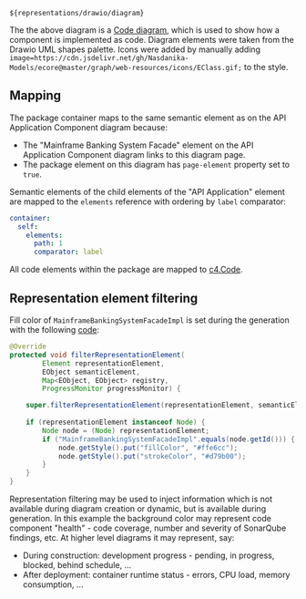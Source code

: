 ```drawio
${representations/drawio/diagram}
```

The the above diagram is a [Code diagram](https://c4model.com/#CodeDiagram), which is used to show how a component is implemented as code.
Diagram elements were taken from the Drawio UML shapes palette.
Icons were added by manually adding ``image=https://cdn.jsdelivr.net/gh/Nasdanika-Models/ecore@master/graph/web-resources/icons/EClass.gif;`` to the style.

## Mapping

The package container maps to the same semantic element as on the API Application Component diagram because:

* The "Mainframe Banking System Facade" element on the API Application Component diagram links to this diagram page.
* The package element on this diagram has ``page-element`` property set to ``true``.   

Semantic elements of the child elements of the "API Application" element are mapped to the ``elements`` reference with ordering by ``label`` comparator:

```yaml
container:
  self:
    elements:
      path: 1
      comparator: label
```          

All code elements within the package are mapped to [c4.Code](https://architecture.models.nasdanika.org/references/eSubpackages/c4/references/eClassifiers/Code/index.html).

## Representation element filtering

Fill color of ``MainframeBankingSystemFacadeImpl`` is set during the generation with the following [code](https://github.com/Nasdanika-Models/architecture/blob/main/demos/internet-banking-system-c4/src/test/java/org/nasdanika/models/architecture/demos/ibs/c4/tests/TestInternetBankingSystemC4SiteGen.java#L44):

```java
@Override
protected void filterRepresentationElement(
		Element representationElement, 
		EObject semanticElement,
		Map<EObject, EObject> registry, 
		ProgressMonitor progressMonitor) {

	super.filterRepresentationElement(representationElement, semanticElement, registry, progressMonitor);
	
	if (representationElement instanceof Node) {
		Node node = (Node) representationElement;
		if ("MainframeBankingSystemFacadeImpl".equals(node.getId())) {
			node.getStyle().put("fillColor", "#ffe6cc");
			node.getStyle().put("strokeColor", "#d79b00");
		}
	}					
}
```

Representation filtering may be used to inject information which is not available during diagram creation or dynamic, but is available during generation.
In this example the background color may represent code component "health" - code coverage, number and severity of SonarQube findings, etc.
At higher level diagrams it may represent, say:

* During construction: development progress - pending, in progress, blocked, behind schedule, ...
* After deployment: container runtime status - errors, CPU load, memory consumption, ... 
